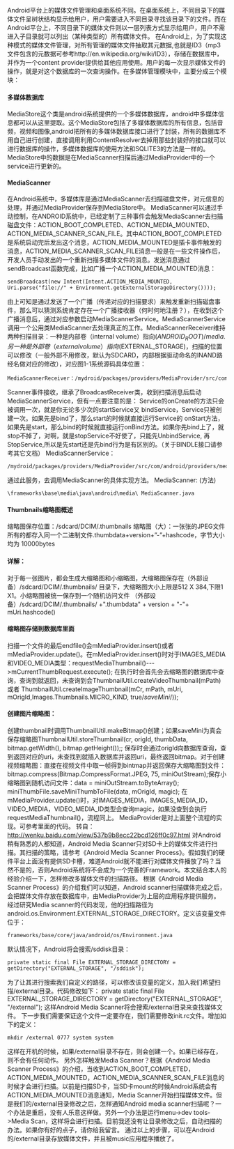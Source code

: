 Android平台上的媒体文件管理和桌面系统不同。在桌面系统上，不同目录下的媒体文件呈树状结构显示给用户，用户需要进入不同目录寻找该目录下的文件。而在Android平台上，不同目录下的媒体文件则以一层列表方式显示给用户，用户不需进入子目录就可以列出（某种类型的）所有媒体文件。
在Android上，为了实现这种模式的媒体文件管理，对所有管理的媒体文件抽取其元数据,也就是ID3（mp3文件包含的元数据可参考http://en.wikipedia.org/wiki/ID3），存储在数据库中，并作为一个content provider提供给其他应用使用。用户的每一次显示媒体文件的操作，就是对这个数据库的一次查询操作。在多媒体管理模块中，主要分成三个模块：
#### 多媒体数据库
MediaStore这个类是android系统提供的一个多媒体数据库，android中多媒体信息都可以从这里提取。这个MediaStore包括了多媒体数据库的所有信息，包括音频，视频和图像,android把所有的多媒体数据库接口进行了封装，所有的数据库不用自己进行创建，直接调用利用ContentResolver去掉用那些封装好的接口就可以进行数据库的操作，多媒体数据库的使用方法和SQLITE3的方法是一样的。
MediaStore中的数据是在MediaScanner扫描后通过MediaProvider中的一个service进行更新的。
#### MediaScanner
在Android系统中，多媒体库是通过MediaScanner去扫描磁盘文件，对元信息的处理，并通过MediaProvider保存到MediaStore中。
MediaScanner可以通过手动控制，在ANDROID系统中，已经定制了三种事件会触发MediaScanner去扫描磁盘文件：ACTION_BOOT_COMPLETED、ACTION_MEDIA_MOUNTED、ACTION_MEDIA_SCANNER_SCAN_FILE。其中ACTION_BOOT_COMPLETED是系统启动完后发出这个消息，ACTION_MEDIA_MOUNTED是插卡事件触发的消息，ACTION_MEDIA_SCANNER_SCAN_FILE消息一般是在一些文件操作后，开发人员手动发出的一个重新扫描多媒体文件的消息。发送消息通过sendBroadcast函数完成，比如广播一个ACTION_MEDIA_MOUNTED消息：
```  
sendBroadcast(new Intent(Intent.ACTION_MEDIA_MOUNTED, Uri.parse("file://" + Environment.getExternalStorageDirectory())));
```
由上可知是通过发送了一个广播（传递对应的扫描要求）来触发重新扫描磁盘事件，那么可以猜测系统肯定存在一个广播接收器（何时何地注册？），在收到这个广播消息后，通过对应参数启动MediaScannerService。MediaScannerService调用一个公用类MediaScanner去处理真正的工作。MediaScannerReceiver维持两种扫描目录：一种是内部卷（internal volume）指向$(ANDROID_ROOT)/media. 另一种是外部卷（external volume）指向$(EXTERNAL_STORAGE)，扫描的位置可以修改（一般外部不用修改，默认为SDCARD，内部根据驱动命名的INAND路经名做对应的修改），对应图1-1系统源码具体位置：
```  
MediaScannerReceiver：/mydroid/packages/providers/MediaProvider/src/com/android/providers/media/MediaScannerReceiver.java
```
Scanner事件接收，继承了BroadcastReceiver类，收到扫描消息后启动MediaScannerService，但有一点要注意的是： Service的onCreate的方法只会被调用一次，就是你无论多少次的startService又 bindService，Service只被创建一次。如果先是bind了，那么start的时候就直接运行Service的 onStart方法，如果先是start，那么bind的时候就直接运行onBind方法。如果你先bind上了，就stop不掉了，对啊，就是stopService不好使了，只能先UnbindService, 再StopService,所以是先start还是先bind行为是有区别的。（关于BINDLE接口请参考其它文档）
MediaScannerService：
```  
/mydroid/packages/providers/MediaProvider/src/com/android/providers/media/MediaScannerService.java
```
通过此服务，去调用MediaScanner的具体实现方法。
MediaScanner:  (方法)
```  
\frameworks\base\media\java\android\media\ MediaScanner.java
```
#### Thumbnails缩略图概述
缩略图保存位置：/sdcard/DCIM/.thumbnails
缩略图（大）：一张张的JPEG文件
所有的都存入同一个二进制文件.thumbdata+version+”-”+hashcode，字节大小均为 10000bytes
#### 详解：
对于每一张图片，都会生成大缩略图和小缩略图，大缩略图保存在（外部设备）/sdcard/DCIM/.thumbnails/ 目录下，大缩略图大小上限是512 X 384,下限1 X1。小缩略图被统一保存到一个随机访问文件 （外部设备）/sdcard/DCIM/.thumbnails/ +".thumbdata" + version + "-"+ mUri.hashcode()
#### 缩略图存储到数据库里面
扫描一个文件的最后endfile()会mMediaProvider.insert()或者mMediaProvider.update()。在mMediaProvider.insert()时对于IMAGES_MEDIA 和VIDEO_MEDIA类型：requestMediaThumbnail()--->mCurrentThumbRequest.execute(); 在执行时会首先会去缩略图的数据库中查询，查询到就返回，未查询到会ThumbnailUtil.createVideoThumbnail(mPath)或者 ThumbnailUtil.createImageThumbnail(mCr, mPath, mUri, mOrigId,Images.Thumbnails.MICRO_KIND, true/*saveMini*/));
#### 创建图片缩略图：
创建thumbnail时调用ThumbnailUtil.makeBitmap()创建；如果saveMini为真会保存缩略图ThumbnailUtil.storeThumbnail(cr, origId, thumbData, bitmap.getWidth(), bitmap.getHeight());; 保存时会通过origId向数据库查询，查到返回对应的uri，未查找到就插入数据库并返回uri，最终返回bitmap。对于创建视频缩略图：直接在视频文件中取一帧得到bintmap并返回保存大缩略图到文件： bitmap.compress(Bitmap.CompressFormat.JPEG, 75, miniOutStream);保存小缩略图到随机访问文件：data = miniOutStream.toByteArray(); miniThumbFile.saveMiniThumbToFile(data, mOrigId, magic);
在mMediaProvider.update()时，对IMAGES_MEDIA，IMAGES_MEDIA_ID，VIDEO_MEDIA，VIDEO_MEDIA_ID类型会查询magic，如果没查到会执行requestMediaThumbnail()，流程同上。
MediaProvider是对上面整个流程的实现。可参考里面的代码。
转自：http://wenku.baidu.com/view/537b9b8ecc22bcd126ff0c97.html
对Android稍有熟悉的人都知道，Android Media Scanner只对SD卡上的媒体文件进行扫描。其扫描的策略，请参考《Android Media Scanner Process》。假如我们的硬件平台上面没有提供SD卡槽，难道Android就不能进行对媒体文件播放了吗？当然不是的，否则Android系统将不会成为一个完善的Framework。本文结合本人的经验介绍一下，怎样修改多媒体文件的扫描路径。
根据《Android Media Scanner Process》的介绍我们可以知道，Android scanner扫描媒体完成之后，会把媒体文件存放在数据库中，由MediaProvider为上层的应用程序提供服务。
经过研究Media scanner的代码发现，他的扫描路径为android.os.Environment.EXTERNAL_STORAGE_DIRECTORY。定义该变量文件位于：
```  
frameworks/base/core/java/android/os/Environment.java
```
默认情况下，Android将会搜索/sddisk目录：
```  
private static final File EXTERNAL_STORAGE_DIRECTORY = getDirectory("EXTERNAL_STORAGE", "/sddisk");
```
为了让其进行搜索我们自定义的路径，可以修改该变量的定义，加入我们希望扫描/external目录。代码修改如下：
private static final File EXTERNAL_STORAGE_DIRECTORY = getDirectory("EXTERNAL_STORAGE", "/external");
这样Android Media Scanner将会搜索/external目录来查找媒体文件。
下一步我们需要保证这个文件一定要存在，我们需要修改init.rc文件。增加如下的定义：
```  
mkdir /external 0777 system system
```
这样在开机的时候，如果/external目录不存在，则会创建一个。如果已经存在，则不会有任何动作。
另外怎样触发Media Scanner？根据《Android Media Scanner Process》的介绍，当收到ACTION_BOOT_COMPLETED，ACTION_MEDIA_MOUNTED，ACTION_MEDIA_SCANNER_SCAN_FILE消息的时候才会进行扫描。以前是扫描SD卡，当SD卡mount的时候Android系统会有ACTION_MEDIA_MOUNTED消息通知，Media Scanner开始扫描媒体文件。但是我们的/external目录修改之后，怎样通知Android media scanner扫描呢？一个办法是重启，没有人乐意这样做。另外一个办法是运行menu->dev tools->Media Scan，这样将会进行扫描。目前我还没有让目录修改之后，自动扫描的办法。如果你有好的点子，请你给我留言。
通过以上的步骤，可以在Android的/external目录存放媒体文件，并且被music应用程序播放了。